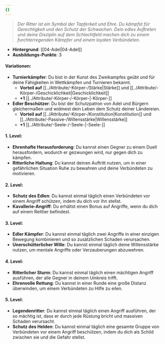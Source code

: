 ```yaml
---
{}
---
```

>*Der Ritter ist ein Symbol der Tapferkeit und Ehre. Du kämpfst für Gerechtigkeit und den Schutz der Schwachen. Dein edles Auftreten und deine Disziplin auf dem Schlachtfeld machen dich zu einem furchterregenden Kämpfer und einem loyalen Verbündeten.*  
  
- **Hintergrund**: [[04-Adel|04-Adel]]  
- **Ausbildungs-Punkte**: 3  
  
#### **Variationen:**  
  
- **Turnierkämpfer**: Du bist in der Kunst des Zweikampfes geübt und für deine Fähigkeiten in Wettkämpfen und Turnieren bekannt.  
    - **Vorteil auf** [[../Attribute/-Körper-/Stärke|Stärke]] und [[../Attribute/-Körper-/Geschicklichkeit|Geschicklichkeit]]  
    - **+1** [[../Attribute/-Körper-/-Körper-|-Körper-]]  
- **Edler Beschützer**: Du bist der Schutzpatron von Adel und Bürgern gleichermaßen und widmest dein Leben dem Schutz deiner Ländereien.  
    - **Vorteil auf** [[../Attribute/-Körper-/Konstitution|Konstitution]] und [[../Attribute/-Passive-/Willensstärke|Willensstärke]]  
    - **+1** [[../Attribute/-Seele-/-Seele-|-Seele-]]  
  
#### **1. Level:**  
  
- **Ehrenhafte Herausforderung**: Du kannst einen Gegner zu einem Duell herausfordern, wodurch er gezwungen wird, nur gegen dich zu kämpfen.  
- **Ritterliche Haltung**: Du kannst deinen Auftritt nutzen, um in einer gefährlichen Situation Ruhe zu bewahren und deine Verbündeten zu motivieren.  
  
#### **2. Level:**  
  
- **Schutz des Edlen**: Du kannst einmal täglich einen Verbündeten vor einem Angriff schützen, indem du dich vor ihn stellst.  
- **Kavallerie-Angriff**: Du erhältst einen Bonus auf Angriffe, wenn du dich auf einem Reittier befindest.  
  
#### **3. Level:**  
  
- **Edler Kämpfer**: Du kannst einmal täglich zwei Angriffe in einer einzigen Bewegung kombinieren und so zusätzlichen Schaden verursachen.  
- **Unerschütterlicher Wille**: Du kannst einmal täglich deine Willensstärke nutzen, um mentale Angriffe oder Verzauberungen abzuwehren.  
  
#### **4. Level:**  
  
- **Ritterlicher Sturm**: Du kannst einmal täglich einen mächtigen Angriff ausführen, der alle Gegner in deinem Umkreis trifft.  
- **Ehrenvolle Rettung**: Du kannst in einer Runde eine große Distanz überwinden, um einem Verbündeten zu Hilfe zu eilen.  
  
#### **5. Level:**  
  
- **Legendenritter**: Du kannst einmal täglich einen Angriff ausführen, der so mächtig ist, dass er durch jede Rüstung bricht und massiven Schaden verursacht.  
- **Schutz des Helden**: Du kannst einmal täglich eine gesamte Gruppe von Verbündeten vor einem Angriff beschützen, indem du dich als Schild zwischen sie und die Gefahr stellst.